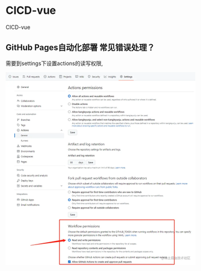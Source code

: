 # CICD-vue
CICD-vue


## GitHub Pages自动化部署 常见错误处理？
需要到settings下设置actions的读写权限, 

 ![常见错误处理](./常见错误处理.webp )